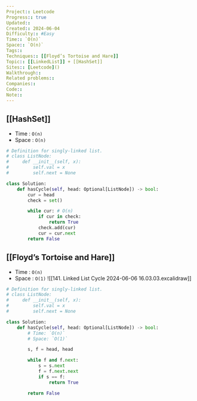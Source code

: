 ```yaml
---
Project:: Leetcode
Progress:: true
Updated:: 
Created:: 2024-06-04
Difficulty:: #Easy 
Time:: `O(n)`
Space:: `O(n)`
Tags:: 
Techniques:: [[Floyd’s Tortoise and Hare]]
Topic:: [[LinkedList]] + [[HashSet]]
Sites:: [Leetcode]()
Walkthrough:: 
Related problems:: 
Companies:: 
Code:: 
Note:: 
---
```


## [[HashSet]]
- Time : `O(n)`
- Space : `O(n)`
```python
# Definition for singly-linked list.
# class ListNode:
#     def __init__(self, x):
#         self.val = x
#         self.next = None

class Solution:
    def hasCycle(self, head: Optional[ListNode]) -> bool:
        cur = head
        check = set()

        while cur: # O(n)
            if cur in check:
                return True
            check.add(cur)
            cur = cur.next
        return False
```

## [[Floyd’s Tortoise and Hare]]
- Time : `O(n)`
- Space : `O(1)`
![[141. Linked List Cycle 2024-06-06 16.03.03.excalidraw]]

```python
# Definition for singly-linked list.
# class ListNode:
#     def __init__(self, x):
#         self.val = x
#         self.next = None

class Solution:
    def hasCycle(self, head: Optional[ListNode]) -> bool:
        # Time: `O(n)`
        # Space: `O(1)`

        s, f = head, head

        while f and f.next:
            s = s.next
            f = f.next.next
            if s == f:
                return True

        return False

```